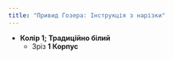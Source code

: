 ```yaml
---
title: "Привид Гозера: Інструкція з нарізки"
---
```


- **Колір 1; Традиційно білий**
  - Зріз **1 Корпус**
